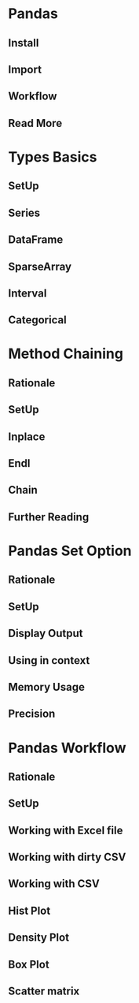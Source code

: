 

Pandas
======

Install
-------

Import
------

Workflow
--------

Read More
---------




Types Basics
============

SetUp
-----

Series
------

DataFrame
---------

SparseArray
-----------

Interval
--------

Categorical
-----------




Method Chaining
===============

Rationale
---------

SetUp
-----

Inplace
-------

Endl
----

Chain
-----

Further Reading
---------------




Pandas Set Option
=================

Rationale
---------

SetUp
-----

Display Output
--------------

Using in context
----------------

Memory Usage
------------

Precision
---------




Pandas Workflow
===============

Rationale
---------

SetUp
-----

Working with Excel file
-----------------------

Working with dirty CSV
----------------------

Working with CSV
----------------

Hist Plot
---------

Density Plot
------------

Box Plot
--------

Scatter matrix
--------------


